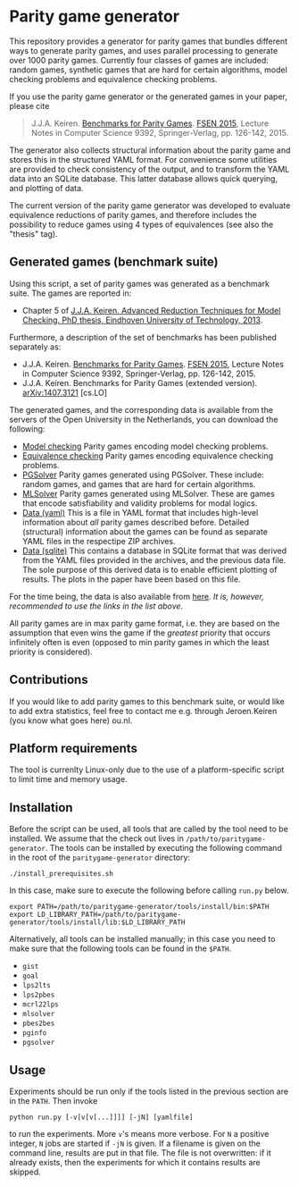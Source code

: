Parity game generator
=====================
This repository provides a generator for parity games that bundles different ways to generate parity games, and uses parallel processing to generate over 1000 parity games. Currently four classes of games are included: random games, synthetic games that are hard for certain algorithms, model checking problems and equivalence checking problems.

If you use the parity game generator or the generated games in your paper, please cite
> J.J.A. Keiren. [Benchmarks for Parity Games](http://dx.doi.org/10.1007/978-3-319-24644-4_9). [FSEN 2015](http://fsen.ir/2015), Lecture Notes in Computer Science 9392, Springer-Verlag, pp. 126-142, 2015.

The generator also collects structural information about the parity game and stores this in the structured YAML format. For convenience some utilities are provided to check consistency of the output, and to transform the YAML data into an SQLite database. This latter database allows quick querying, and plotting of data.

The current version of the parity game generator was developed to evaluate equivalence reductions of parity games, and therefore includes the possibility to reduce games using 4 types of equivalences (see also the "thesis" tag).

Generated games (benchmark suite)
---------------------------------
Using this script, a set of parity games was generated as a benchmark suite. The games are reported in:

* Chapter 5 of [J.J.A. Keiren. Advanced Reduction Techniques for Model Checking. PhD thesis, Eindhoven University of Technology, 2013](http://www.jeroenkeiren.nl/wp-content/uploads/2013/10/Keiren-MSc-thesis-2009-An-experimental-study-of-algorithms-and-optimisations-for-parity-games-with-an-application-to-Boolean-Equation-Systems.pdf).

Furthermore, a description of the set of benchmarks has been published separately as:

* J.J.A. Keiren. [Benchmarks for Parity Games](http://dx.doi.org/10.1007/978-3-319-24644-4_9). [FSEN 2015](http://fsen.ir/2015), Lecture Notes in Computer Science 9392, Springer-Verlag, pp. 126-142, 2015.
* J.J.A. Keiren. Benchmarks for Parity Games (extended version). [arXiv:1407.3121](http://arxiv.org/abs/1407.3121) [cs.LO]

The generated games, and the corresponding data is available from the servers of the Open University in the Netherlands, you can download the following:

* [Model checking](http://www.open.ou.nl/jke/games/modelchecking.zip) Parity games encoding model checking problems.
* [Equivalence checking](http://www.open.ou.nl/jke/games/equivchecking.zip) Parity games encoding equivalence checking problems.
* [PGSolver](http://www.open.ou.nl/jke/games/pgsolver.zip) Parity games generated using PGSolver. These include: random games, and games that are hard for certain algorithms.
* [MLSolver](http://www.open.ou.nl/jke/games/mlsolver.zip) Parity games generated using MLSolver. These are games that encode satisfiability and validity problems for modal logics.
* [Data (yaml)](http://www.open.ou.nl/jke/games/data.yaml.zip) This is a file in YAML format that includes high-level information about *all* parity games described before. Detailed (structural) information about the games can be found as separate YAML files in the respectipe ZIP archives.
* [Data (sqlite)](http://www.open.ou.nl/jke/games/data.sqlite.zip) This contains a database in SQLite format that was derived from the YAML files provided in the archives, and the previous data file. The sole purpose of this derived data is to enable efficient plotting of results. The plots in the paper have been based on this file.

For the time being, the data is also available from [here](https://mega.co.nz/#F!YRxwXILY!MkV-ZEVMeVieHbgJZAf76w). *It is, however, recommended to use the links in the list above*.

All parity games are in max parity game format, i.e. they are based on the assumption that even wins the game if the *greatest* priority that occurs infinitely often is even (opposed to min parity games in which the least priority is considered).

Contributions
-------------
If you would like to add parity games to this benchmark suite, or would like to add extra statistics, feel free to contact me e.g. through Jeroen.Keiren (you know what goes here) ou.nl.

Platform requirements
---------------------
The tool is currenlty Linux-only due to the use of a platform-specific script to limit time and memory usage.

Installation
------------
Before the script can be used, all tools that are called by the tool need to be installed. We assume that the check out lives in `/path/to/paritygame-generator`. The tools can be installed by executing the following command in the root of the `paritygame-generator` directory:

    ./install_prerequisites.sh

In this case, make sure to execute the following before calling `run.py` below.

    export PATH=/path/to/paritygame-generator/tools/install/bin:$PATH
    export LD_LIBRARY_PATH=/path/to/paritygame-generator/tools/install/lib:$LD_LIBRARY_PATH

Alternatively, all tools can be installed manually; in this case you need to 
make sure that the following tools can be found in the `$PATH`.

* `gist`
* `goal`
* `lps2lts`
* `lps2pbes`
* `mcrl22lps`
* `mlsolver`
* `pbes2bes`
* `pginfo`
* `pgsolver`

Usage
-----
Experiments should be run only if the tools listed in the previous section are in the
`PATH`. Then invoke

    python run.py [-v[v[v[...]]]] [-jN] [yamlfile]
    
to run the experiments. More `v`'s means more verbose. For `N` a positive integer, `N` jobs are started if `-jN` is given. If a filename is given on the command line, results are put in that file. The file is not overwritten: if it already exists, then the experiments for which it contains results are skipped.
